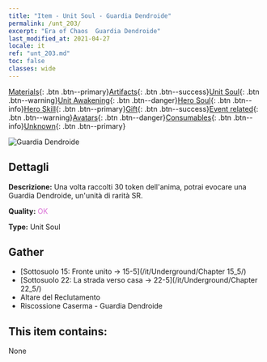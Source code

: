 ```yaml
---
title: "Item - Unit Soul - Guardia Dendroide"
permalink: /unt_203/
excerpt: "Era of Chaos  Guardia Dendroide"
last_modified_at: 2021-04-27
locale: it
ref: "unt_203.md"
toc: false
classes: wide
---
```

 [Materials](/ItemsIT/){: .btn .btn--primary}[Artifacts](/ItemsIT/Artifacts/){: .btn .btn--success}[Unit Soul](/ItemsIT/UnitSoul/){: .btn .btn--warning}[Unit Awakening](/ItemsIT/UnitAwakening/){: .btn .btn--danger}[Hero Soul](/ItemsIT/HeroSoul/){: .btn .btn--info}[Hero Skill](/ItemsIT/HeroSkill/){: .btn .btn--primary}[Gift](/ItemsIT/Gift/){: .btn .btn--success}[Event related](/ItemsIT/Events/){: .btn .btn--warning}[Avatars](/ItemsIT/Avatars/){: .btn .btn--danger}[Consumables](/ItemsIT/Consumables/){: .btn .btn--info}[Unknown](/ItemsIT/Unknown/){: .btn .btn--primary}

 ![Guardia Dendroide](/images/u/ti_shuyao.jpg)

## Dettagli
 **Descrizione:** Una volta raccolti 30 token dell'anima, potrai evocare una Guardia Dendroide, un'unità di rarità SR.

 **Quality:** <span style="color: #DA70D6">OK</span>

 **Type:** Unit Soul

## Gather

*    [Sottosuolo 15: Fronte unito -> 15-5](/it/Underground/Chapter 15_5/) 
*    [Sottosuolo 22: La strada verso casa -> 22-5](/it/Underground/Chapter 22_5/) 
*    Altare del Reclutamento 
*    Riscossione Caserma - Guardia Dendroide 

## This item contains:

  None

